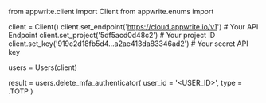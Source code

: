 from appwrite.client import Client
from appwrite.enums import 

client = Client()
client.set_endpoint('https://cloud.appwrite.io/v1') # Your API Endpoint
client.set_project('5df5acd0d48c2') # Your project ID
client.set_key('919c2d18fb5d4...a2ae413da83346ad2') # Your secret API key

users = Users(client)

result = users.delete_mfa_authenticator(
    user_id = '<USER_ID>',
    type = .TOTP
)

